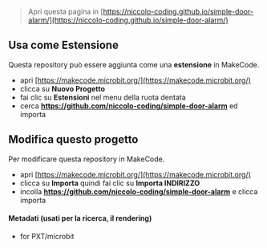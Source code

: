 
> Apri questa pagina in [https://niccolo-coding.github.io/simple-door-alarm/](https://niccolo-coding.github.io/simple-door-alarm/)

## Usa come Estensione

Questa repository può essere aggiunta come una **estensione** in MakeCode.

* apri [https://makecode.microbit.org/](https://makecode.microbit.org/)
* clicca su **Nuovo Progetto**
* fai clic su **Estensioni** nel menu della ruota dentata
* cerca **https://github.com/niccolo-coding/simple-door-alarm** ed importa

## Modifica questo progetto

Per modificare questa repository in MakeCode.

* apri [https://makecode.microbit.org/](https://makecode.microbit.org/)
* clicca su **Importa** quindi fai clic su **Importa INDIRIZZO**
* incolla **https://github.com/niccolo-coding/simple-door-alarm** e clicca importa

#### Metadati (usati per la ricerca, il rendering)

* for PXT/microbit
<script src="https://makecode.com/gh-pages-embed.js"></script><script>makeCodeRender("{{ site.makecode.home_url }}", "{{ site.github.owner_name }}/{{ site.github.repository_name }}");</script>
